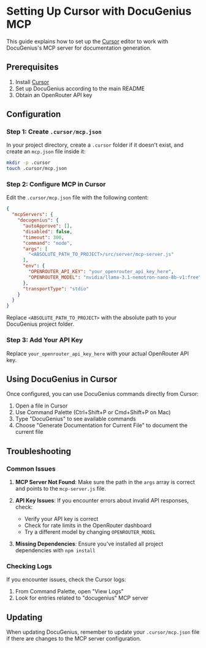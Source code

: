 # Setting Up Cursor with DocuGenius MCP

This guide explains how to set up the [Cursor](https://cursor.sh/) editor to work with DocuGenius's MCP server for documentation generation.

## Prerequisites

1. Install [Cursor](https://cursor.sh/)
2. Set up DocuGenius according to the main README
3. Obtain an OpenRouter API key

## Configuration

### Step 1: Create `.cursor/mcp.json`

In your project directory, create a `.cursor` folder if it doesn't exist, and create an `mcp.json` file inside it:

```bash
mkdir -p .cursor
touch .cursor/mcp.json
```

### Step 2: Configure MCP in Cursor

Edit the `.cursor/mcp.json` file with the following content:

```json
{
  "mcpServers": {
    "docugenius": {
      "autoApprove": [],
      "disabled": false,
      "timeout": 300,
      "command": "node",
      "args": [
        "<ABSOLUTE_PATH_TO_PROJECT>/src/server/mcp-server.js"
      ],
      "env": {
        "OPENROUTER_API_KEY": "your_openrouter_api_key_here",
        "OPENROUTER_MODEL": "nvidia/llama-3.1-nemotron-nano-8b-v1:free"
      },
      "transportType": "stdio"
    }
  }
}
```

Replace `<ABSOLUTE_PATH_TO_PROJECT>` with the absolute path to your DocuGenius project folder.

### Step 3: Add Your API Key

Replace `your_openrouter_api_key_here` with your actual OpenRouter API key.

## Using DocuGenius in Cursor

Once configured, you can use DocuGenius commands directly from Cursor:

1. Open a file in Cursor
2. Use Command Palette (Ctrl+Shift+P or Cmd+Shift+P on Mac)
3. Type "DocuGenius" to see available commands
4. Choose "Generate Documentation for Current File" to document the current file

## Troubleshooting

### Common Issues

1. **MCP Server Not Found**: Make sure the path in the `args` array is correct and points to the `mcp-server.js` file.

2. **API Key Issues**: If you encounter errors about invalid API responses, check:
   - Verify your API key is correct
   - Check for rate limits in the OpenRouter dashboard
   - Try a different model by changing `OPENROUTER_MODEL`

3. **Missing Dependencies**: Ensure you've installed all project dependencies with `npm install`

### Checking Logs

If you encounter issues, check the Cursor logs:

1. From Command Palette, open "View Logs"
2. Look for entries related to "docugenius" MCP server

## Updating

When updating DocuGenius, remember to update your `.cursor/mcp.json` file if there are changes to the MCP server configuration. 